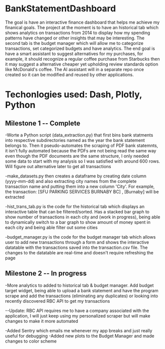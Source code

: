# BankStatementDashboard
The goal is have an interactive finance dashboard that helps me achieve my finanical goals. The project at the moment is to have an historical tab which shows analytics on transactions from 2014 to display how my spending patterns have changed or other insights that may be interesting. The second tab is the budget manager which will allow me to categorize transactions, set categorized budgets and have analytics. The end goal is have a smart assistant to suggest alternatives for my purchases, for example, it should recognize a regular coffee purchase from Starbucks then it may suggest a alternative cheaper yet upholding review standards option like McDonald's coffee. The AI assistant will in a separate repo once created so it can be modified and reused by other applications.

# Techonlogies used: Dash, Plotly, Python

## Milestone 1 -- Complete

-Worte a Python script (data_extraction.py) that first bins bank statments into respective subdirectories named as the year the bank statement belongs to. Then it pseudo-automates the scraping of PDF bank statemnts, it isn't fully automated because the PDFs are not being read the same way even though the PDF documents are the same structure, I only needed some data to start with my analysis so I was satisfied with around 600 rows. Will figure out alternative later to get all transactions

-make_datasets.py then creates a dataframe by creating date column (yyyy-mm-dd) and also extracting city names from the complete transaction name and putting them into a new column 'City'. For example, the transaction: [SFU PARKING SERVICES BURNABY BC] , [Burnaby] will be extracted

-hist_trans_tab.py is the code for the historical tab which displays an interactive table that can be filtered/sorted. Has a stacked bar graph to show number of transactions in each city and (work in progress), being able to dynamically switch to a bar graph to show amount of money spent in each city and being able filter out some cities

-budget_manager.py is the code for the budget manager tab which allows user to add new transactions through a form and shows the interactive datatable with the transactions saved into the transaction.csv file. The changes to the datatable are real-time and doesn't require refreshing the page

## Milestone 2 -- In progress

-More analytics to added to historical tab & budget manager. Add budget target widget, being able to upload a bank statement and have the program scrape and add the transactions (eliminating any duplicates) or looking into recently discovered RBC API to get my transactions 

--Update: RBC API requires me to have a company associated with the application, I will just keep using my personalized scraper but will make changes to make it more automated

-Added Sentry which emails me whenever my app breaks and just really useful for debugging
-Added new plots to the Budget Manager and made changes to color scheme

